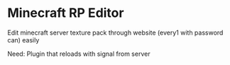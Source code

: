 # Minecraft RP Editor

Edit minecraft server texture pack through website (every1 with password can) easily


Need: Plugin that reloads with signal from server

